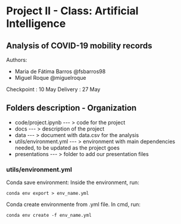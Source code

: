 # Project II - Class: Artificial Intelligence

## Analysis of COVID-19 mobility records

Authors:
 * Maria de Fátima Barros @fsbarros98
 * Miguel Roque @miguelroque

Checkpoint : 10 May
Delivery : 27 May

## Folders description - Organization

 * code/project.ipynb --- > code for the project
 * docs --- > description of the project
 * data --- > document with data.csv for the analysis
 * utils/environment.yml --- > environment with main dependencies needed, to be updated as the project goes
 * presentations --- > folder to add our presentation files
 
 ### utils/environment.yml
 
 Conda save environment: Inside the environment, run:

`conda env export > env_name.yml `

Conda create environmente from .yml file. In cmd, run:

`conda env create -f env_name.yml `

